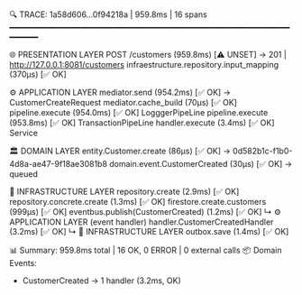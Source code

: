 🔍 TRACE: 1a58d606...0f94218a | 959.8ms | 16 spans
━━━━━━━━━━━━━━━━━━━━━━━━━━━━━━━━━━━━━━━━━━━━━━━━━━━━━━━━━━━━━━━━━

🌐 PRESENTATION LAYER
  POST /customers (959.8ms) [⚠️ UNSET] → 201 | http://127.0.0.1:8081/customers
  infraestructure.repository.input_mapping (370μs) [✅ OK]

⚙️ APPLICATION LAYER
  mediator.send (954.2ms) [✅ OK] → CustomerCreateRequest
  mediator.cache_build (70μs) [✅ OK]
  pipeline.execute (954.0ms) [✅ OK] LogggerPipeLine
  pipeline.execute (953.8ms) [✅ OK] TransactionPipeLine
  handler.execute (3.4ms) [✅ OK] Service

🏛️ DOMAIN LAYER
  entity.Customer.create (86μs) [✅ OK] → 0d582b1c-f1b0-4d8a-ae47-9f18ae3081b8
  domain.event.CustomerCreated (30μs) [✅ OK] → queued

🔧 INFRASTRUCTURE LAYER
  repository.create (2.9ms) [✅ OK]
  repository.concrete.create (1.3ms) [✅ OK]
  firestore.create.customers (999μs) [✅ OK]
  eventbus.publish(CustomerCreated) (1.2ms) [✅ OK]
    ↳ ⚙️ APPLICATION LAYER (event handler)
       handler.CustomerCreatedHandler (3.2ms) [✅ OK]
         ↳ 🔧 INFRASTRUCTURE LAYER
            outbox.save (1.4ms) [✅ OK]

📊 Summary: 959.8ms total | 16 OK, 0 ERROR | 0 external calls
📦 Domain Events:
   - CustomerCreated → 1 handler (3.2ms, OK)
